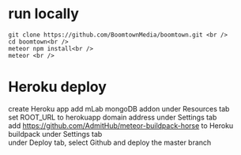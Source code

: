 # run locally
```
git clone https://github.com/BoomtownMedia/boomtown.git <br />
cd boomtown<br />
meteor npm install<br />
meteor <br />
```

# Heroku deploy
create Heroku app
add mLab mongoDB addon under Resources tab<br />
set ROOT_URL to herokuapp domain address under Settings tab<br />
add https://github.com/AdmitHub/meteor-buildpack-horse to Heroku buildpack under Settings tab<br />
under Deploy tab, select Github and deploy the master branch<br />



